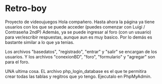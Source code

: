 # Retro-boy
Proyecto de videoujuegos
Hola compañero. Hasta ahora la página ya tiene usuarios con los que se puede acceder (puedes comenzar con Luigi / Contraseña 2ndP)
Además, ya se puede ingresar al foro (con un usuario) para ver/escribir respuestas, aunque aun es muy basico. Por lo demás es 
bastante similar a lo que ya tenias. 

Los archivos "basedatos", "registrado", "entrar" y "salir" se encargan de los usuarios.
Y los archivos "conexionBD", "foro", "formulario" y "agregar" son para el foro.

UNA ultima cosa. EL archivo php_login_database es el que te permitira crear todas las tablas y regitros que yo tengo. Ejecutalo en 
PhpMyAdmin.
